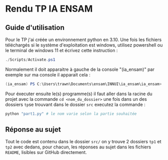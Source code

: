 # Rendu TP IA ENSAM

## Guide d'utilisation

Pour le TP j'ai créée un environnement python en 3.10.
Une fois les fichiers téléchargés si le système d'exploitation est windows, utilisez powershell ou le terminal de windows 11 et écrivez cette instruction :

```powershell
./Scripts/Activate.ps1
```
Normalement il doit apparaitre à gauche de la console "(ia_ensam)" par exemple sur ma console il apparait cela :

```powershell
(ia_ensam) PS C:\Users\trawn\Documents\ensam\INNUI\ia_ensam\ia_ensam> 
```

Pour éxecuter ensuite le(s) programme(s) il faut aller dans la racine du projet avec la commande `cd <nom_du_dossier>` une fois dans un des dossiers `tp`se trouvant dans le dossier `src` executez la commande :

```powershell
python "part1.py" # le nom varie selon la partie souhaitée
```

## Réponse au sujet

Tout le code est contenu dans le dossier `src/` on y trouve 2 dossiers `tp1` et `tp2` avec dedans, pour chacun, les réponses au sujet dans les fichiers `README`, lisibles sur GitHub directement.

